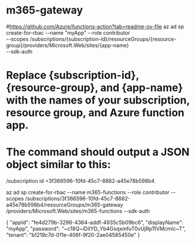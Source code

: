 # m365-gateway

#https://github.com/Azure/functions-action?tab=readme-ov-file
az ad sp create-for-rbac --name "myApp" --role contributor \
                            --scopes /subscriptions/{subscription-id}/resourceGroups/{resource-group}/providers/Microsoft.Web/sites/{app-name} \
                            --sdk-auth

# Replace {subscription-id}, {resource-group}, and {app-name} with the names of your subscription, resource group, and Azure function app.
# The command should output a JSON object similar to this:

/subscription id =3f366596-10fd-45c7-8882-a45e78b598b4

az ad sp create-for-rbac --name m365-functions --role contributor --scopes /subscriptions/3f366596-10fd-45c7-8882-a45e78b598b4/resourceGroups/m365-gateway
/providers/Microsoft.Web/sites/m365-functions --sdk-auth

{
  "appId": "fe4d279b-3296-4364-addf-4935c5b09bc6",
  "displayName": "myApp",
  "password": "~c18Q~iDiIYD_Yb4GsqxmfuT0vUjRpTtVMcmlc~T",
  "tenant": "b1219c7d-011e-406f-9f20-2ae04585450e"
}

